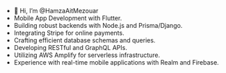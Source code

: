 - 👋 Hi, I’m @HamzaAitMezouar
- Mobile App Development with Flutter.
- Building robust backends with Node.js and Prisma/Django.
- Integrating Stripe for online payments.
- Crafting efficient database schemas and queries.
- Developing RESTful and GraphQL APIs.
- Utilizing AWS Amplify for serverless infrastructure.
- Experience with real-time mobile applications with Realm and Firebase.
